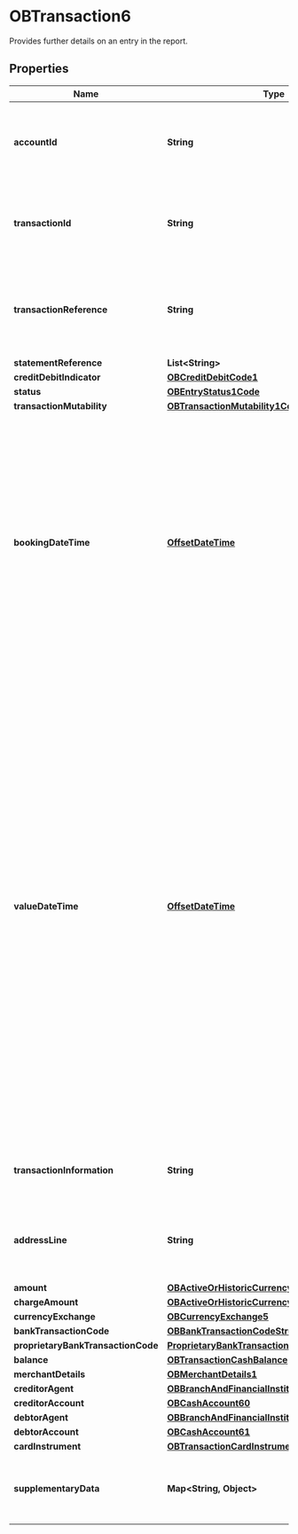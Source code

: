 

# OBTransaction6

Provides further details on an entry in the report.
## Properties

Name | Type | Description | Notes
------------ | ------------- | ------------- | -------------
**accountId** | **String** | A unique and immutable identifier used to identify the account resource. This identifier has no meaning to the account owner. | 
**transactionId** | **String** | Unique identifier for the transaction within an servicing institution. This identifier is both unique and immutable. |  [optional]
**transactionReference** | **String** | Unique reference for the transaction. This reference is optionally populated, and may as an example be the FPID in the Faster Payments context. |  [optional]
**statementReference** | **List&lt;String&gt;** |  |  [optional]
**creditDebitIndicator** | [**OBCreditDebitCode1**](OBCreditDebitCode1.md) |  | 
**status** | [**OBEntryStatus1Code**](OBEntryStatus1Code.md) |  | 
**transactionMutability** | [**OBTransactionMutability1Code**](OBTransactionMutability1Code.md) |  |  [optional]
**bookingDateTime** | [**OffsetDateTime**](OffsetDateTime.md) | Date and time when a transaction entry is posted to an account on the account servicer&#39;s books. Usage: Booking date is the expected booking date, unless the status is booked, in which case it is the actual booking date.All dates in the JSON payloads are represented in ISO 8601 date-time format.  All date-time fields in responses must include the timezone. An example is below: 2017-04-05T10:43:07+00:00 | 
**valueDateTime** | [**OffsetDateTime**](OffsetDateTime.md) | Date and time at which assets become available to the account owner in case of a credit entry, or cease to be available to the account owner in case of a debit transaction entry. Usage: If transaction entry status is pending and value date is present, then the value date refers to an expected/requested value date. For transaction entries subject to availability/float and for which availability information is provided, the value date must not be used. In this case the availability component identifies the number of availability days.All dates in the JSON payloads are represented in ISO 8601 date-time format.  All date-time fields in responses must include the timezone. An example is below: 2017-04-05T10:43:07+00:00 |  [optional]
**transactionInformation** | **String** | Further details of the transaction.  This is the transaction narrative, which is unstructured text. |  [optional]
**addressLine** | **String** | Information that locates and identifies a specific address for a transaction entry, that is presented in free format text. |  [optional]
**amount** | [**OBActiveOrHistoricCurrencyAndAmount9**](OBActiveOrHistoricCurrencyAndAmount9.md) |  | 
**chargeAmount** | [**OBActiveOrHistoricCurrencyAndAmount10**](OBActiveOrHistoricCurrencyAndAmount10.md) |  |  [optional]
**currencyExchange** | [**OBCurrencyExchange5**](OBCurrencyExchange5.md) |  |  [optional]
**bankTransactionCode** | [**OBBankTransactionCodeStructure1**](OBBankTransactionCodeStructure1.md) |  |  [optional]
**proprietaryBankTransactionCode** | [**ProprietaryBankTransactionCodeStructure1**](ProprietaryBankTransactionCodeStructure1.md) |  |  [optional]
**balance** | [**OBTransactionCashBalance**](OBTransactionCashBalance.md) |  |  [optional]
**merchantDetails** | [**OBMerchantDetails1**](OBMerchantDetails1.md) |  |  [optional]
**creditorAgent** | [**OBBranchAndFinancialInstitutionIdentification61**](OBBranchAndFinancialInstitutionIdentification61.md) |  |  [optional]
**creditorAccount** | [**OBCashAccount60**](OBCashAccount60.md) |  |  [optional]
**debtorAgent** | [**OBBranchAndFinancialInstitutionIdentification62**](OBBranchAndFinancialInstitutionIdentification62.md) |  |  [optional]
**debtorAccount** | [**OBCashAccount61**](OBCashAccount61.md) |  |  [optional]
**cardInstrument** | [**OBTransactionCardInstrument1**](OBTransactionCardInstrument1.md) |  |  [optional]
**supplementaryData** | **Map&lt;String, Object&gt;** | Additional information that can not be captured in the structured fields and/or any other specific block. |  [optional]



